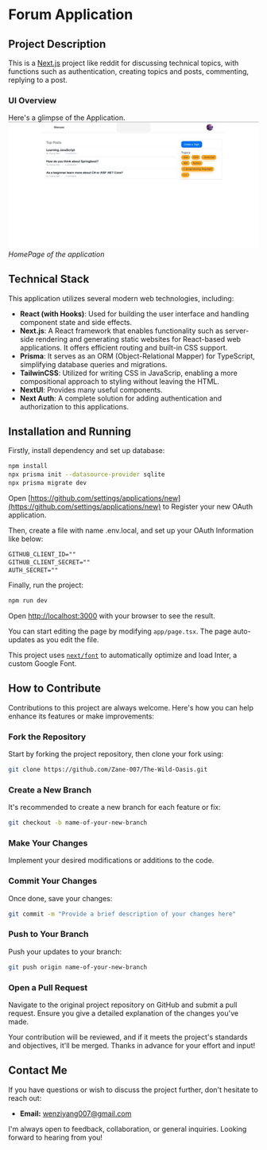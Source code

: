 # Forum Application

## Project Description

This is a [Next.js](https://nextjs.org/) project like reddit for discussing technical topics, with functions such as authentication, creating topics and posts, commenting, replying to a post.

### UI Overview

Here's a glimpse of the Application.
![Main View](public/readmefile/home.png)
_HomePage of the application_

## Technical Stack

This application utilizes several modern web technologies, including:

- **React (with Hooks)**: Used for building the user interface and handling component state and side effects.
- **Next.js**: A React framework that enables functionality such as server-side rendering and generating static websites for React-based web applications. It offers efficient routing and built-in CSS support.
- **Prisma**: It serves as an ORM (Object-Relational Mapper) for TypeScript, simplifying database queries and migrations.
- **TailwinCSS**: Utilized for writing CSS in JavaScrip, enabling a more compositional approach to styling without leaving the HTML.
- **NextUI**: Provides many useful components.
- **Next Auth**: A complete solution for adding authentication and authorization to this applications.

## Installation and Running

Firstly, install dependency and set up database:

```bash
npm install
npx prisma init --datasource-provider sqlite
npx prisma migrate dev
```

Open [https://github.com/settings/applications/new](https://github.com/settings/applications/new) to Register your new OAuth application.

Then, create a file with name .env.local, and set up your OAuth Information like below:

```
GITHUB_CLIENT_ID=""
GITHUB_CLIENT_SECRET=""
AUTH_SECRET=""
```

Finally, run the project:

```bash
npm run dev
```

Open [http://localhost:3000](http://localhost:3000) with your browser to see the result.

You can start editing the page by modifying `app/page.tsx`. The page auto-updates as you edit the file.

This project uses [`next/font`](https://nextjs.org/docs/basic-features/font-optimization) to automatically optimize and load Inter, a custom Google Font.

## How to Contribute

Contributions to this project are always welcome. Here's how you can help enhance its features or make improvements:

### Fork the Repository

Start by forking the project repository, then clone your fork using:

```bash
git clone https://github.com/Zane-007/The-Wild-Oasis.git
```

### Create a New Branch

It's recommended to create a new branch for each feature or fix:

```bash
git checkout -b name-of-your-new-branch
```

### Make Your Changes

Implement your desired modifications or additions to the code.

### Commit Your Changes

Once done, save your changes:

```bash
git commit -m "Provide a brief description of your changes here"
```

### Push to Your Branch

Push your updates to your branch:

```bash
git push origin name-of-your-new-branch
```

### Open a Pull Request

Navigate to the original project repository on GitHub and submit a pull request. Ensure you give a detailed explanation of the changes you've made.

Your contribution will be reviewed, and if it meets the project's standards and objectives, it'll be merged. Thanks in advance for your effort and input!

## Contact Me

If you have questions or wish to discuss the project further, don't hesitate to reach out:

- **Email:** [wenziyang007@gmail.com](mailto:wenziyang007@gmail.com)

I'm always open to feedback, collaboration, or general inquiries. Looking forward to hearing from you!
